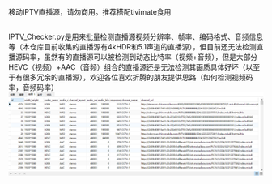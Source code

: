 移动IPTV直播源，请勿商用。推荐搭配tivimate食用
##
IPTV_Checker.py是用来批量检测直播源视频分辨率、帧率、编码格式、音频信息等（本仓库目前收集的直播源有4kHDR和5.1声道的直播源），但目前还无法检测直播源码率，虽然有的直播源可以被检测到动态比特率（视频+音频），但是大部分HEVC（视频）+AAC（音频）组合的直播源还是无法检测其画质具体好坏（以至于有很多冗余的直播源），欢迎各位喜欢折腾的朋友提供思路（如何检测视频码率，音频码率）  
<img src="https://github.com/yue365/IPTV/blob/master/PixPin_2024-01-29_19-58-24.png"/>
